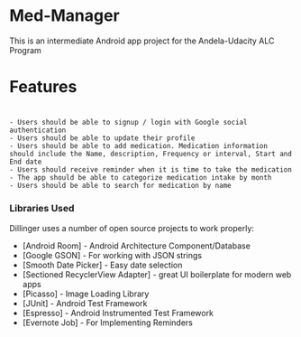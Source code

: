 # Med-Manager

This is an intermediate Android app project for the Andela-Udacity ALC Program
# Features
#
    - Users should be able to signup / login with Google social authentication
    - Users should be able to update their profile
    - Users should be able to add medication. Medication information should include the Name, description, Frequency or interval, Start and End date
    - Users should receive reminder when it is time to take the medication
    - The app should be able to categorize medication intake by month
    - Users should be able to search for medication by name

### Libraries Used

Dillinger uses a number of open source projects to work properly:

* [Android Room] - Android Architecture Component/Database
* [Google GSON] - For working with JSON strings
* [Smooth Date Picker] - Easy date selection
* [Sectioned RecyclerView Adapter] - great UI boilerplate for modern web apps
* [Picasso] - Image Loading Library
* [JUnit] - Android Test Framework
* [Espresso] - Android Instrumented Test Framework
* [Evernote Job] - For Implementing Reminders